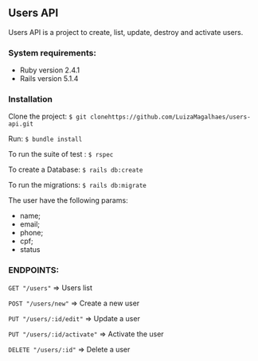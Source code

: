 ## Users API
Users API is a project to create, list, update, destroy and activate users.

### System requirements:
* Ruby version 2.4.1
* Rails version 5.1.4

### Installation

Clone the project:
`$ git clonehttps://github.com/LuizaMagalhaes/users-api.git`

Run:
`$ bundle install`

To run the suite of test : `$ rspec`

To create a Database: `$ rails db:create`

To run the migrations: `$ rails db:migrate`

The user have the following params:
* name;
* email;
* phone;
* cpf;
* status

### ENDPOINTS:
`GET "/users"` => Users list

`POST "/users/new"` => Create a new user

`PUT "/users/:id/edit"` => Update a user

`PUT "/users/:id/activate"` => Activate the user

`DELETE "/users/:id"` => Delete a user

